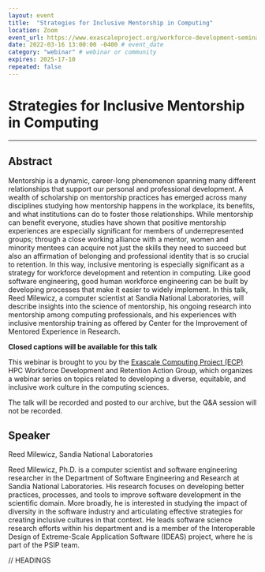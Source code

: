 ```yaml
---
layout: event
title:  "Strategies for Inclusive Mentorship in Computing"
location: Zoom
event_url: https://www.exascaleproject.org/workforce-development-seminar-series 
date: 2022-03-16 13:00:00 -0400 # event_date
category: "webinar" # webinar or community
expires: 2025-17-10
repeated: false
---
```


# Strategies for Inclusive Mentorship in Computing

---
## Abstract 
Mentorship is a dynamic, career-long phenomenon spanning many different relationships that support our personal and professional development. A wealth of scholarship on mentorship practices has emerged across many disciplines studying how mentorship happens in the workplace, its benefits, and what institutions can do to foster those relationships.  While mentorship can benefit everyone, studies have shown that positive mentorship experiences are especially significant for members of underrepresented groups; through a close working alliance with a mentor, women and minority mentees can acquire not just the skills they need to succeed but also an affirmation of belonging and professional identity that is so crucial to retention. In this way, inclusive mentoring is especially significant as a strategy for workforce development and retention in computing. Like good software engineering, good human workforce engineering can be built by developing processes that make it easier to widely implement. In this talk, Reed Milewicz, a computer scientist at Sandia National Laboratories, will describe insights into the science of mentorship, his ongoing research into mentorship among computing professionals, and his experiences with inclusive mentorship training as offered by Center for the Improvement of Mentored Experience in Research.


**Closed captions will be available for this talk**


This webinar is brought to you by the [Exascale Computing Project (ECP)](https://ideas-productivity.us16.list-manage.com/track/click?u=5438ff2caf2456f6ec49ebfbf&id=107f85ed45&e=190d9f9272) HPC Workforce Development and Retention Action Group, which organizes a webinar series on topics related to developing a diverse, equitable, and inclusive work culture in the computing sciences.

The talk will be recorded and posted to our archive, but the Q&A session will not be recorded.

## Speaker
Reed Milewicz, Sandia National Laboratories

Reed Milewicz, Ph.D. is a computer scientist and software engineering researcher in the Department of Software Engineering and Research at Sandia National Laboratories. His research focuses on developing better practices, processes, and tools to improve software development in the scientific domain. More broadly, he is interested in studying the impact of diversity in the software industry and articulating effective strategies for creating inclusive cultures in that context. He leads software science research efforts within his department and is a member of the Interoperable Design of Extreme-Scale Application Software (IDEAS) project, where he is part of the PSIP team.

// HEADINGS
